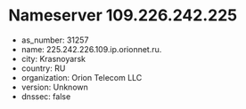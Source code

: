 # Nameserver 109.226.242.225

* as_number: 31257
* name: 225.242.226.109.ip.orionnet.ru.
* city: Krasnoyarsk
* country: RU
* organization: Orion Telecom LLC
* version: Unknown
* dnssec: false
